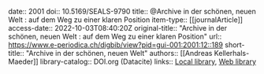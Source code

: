 date:: 2001
doi:: 10.5169/SEALS-9790
title:: @Archive in der schönen, neuen Welt : auf dem Weg zu einer klaren Position
item-type:: [[journalArticle]]
access-date:: 2022-10-03T08:40:20Z
original-title:: "Archive in der schönen, neuen Welt : auf dem Weg zu einer klaren Position"
url:: https://www.e-periodica.ch/digbib/view?pid=gui-001:2001:12::189
short-title:: "Archive in der schönen, neuen Welt"
authors:: [[Andreas Kellerhals-Maeder]]
library-catalog:: DOI.org (Datacite)
links:: [Local library](zotero://select/groups/2386895/items/TVX33CPL), [Web library](https://www.zotero.org/groups/2386895/items/TVX33CPL)
